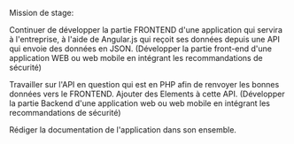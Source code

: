 Mission de stage:

Continuer de développer la partie FRONTEND d'une application qui servira à l'entreprise, à l'aide de Angular.js
qui reçoit ses données depuis une API qui envoie des données en JSON.
(Développer la partie front-end d'une application WEB ou web mobile en intégrant les recommandations de sécurité)

Travailler sur l'API en question qui est en PHP afin de renvoyer les bonnes données vers le FRONTEND.
Ajouter des Elements à cette API.
(Développer la partie Backend d'une application web ou web mobile en intégrant les recommandations de sécurité)

Rédiger la documentation de l'application dans son ensemble.
